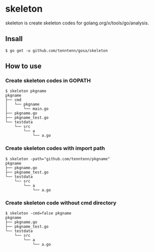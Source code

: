 # skeleton 

skeleton is create skeleton codes for golang.org/x/tools/go/analysis.

## Insall

```
$ go get -u github.com/tenntenn/gosa/skeleton
```

## How to use

### Create skeleton codes in GOPATH

```
$ skeleton pkgname
pkgname
├── cmd
│   └── pkgname
│       └── main.go
├── pkgname.go
├── pkgname_test.go
└── testdata
    └── src
        └── a
            └── a.go
```

### Create skeleton codes with import path

```
$ skeleton -path="github.com/tenntenn/pkgname"
pkgname
├── pkgname.go
├── pkgname_test.go
└── testdata
    └── src
        └── a
            └── a.go
```

### Create skeleton code without cmd directory

```
$ skeleton -cmd=false pkgname
pkgname
├── pkgname.go
├── pkgname_test.go
└── testdata
    └── src
        └── a
            └── a.go
```

